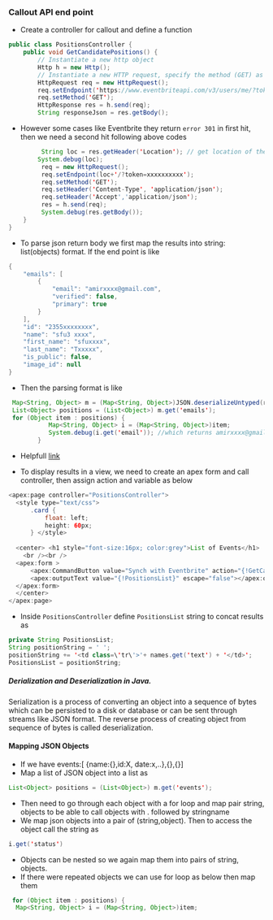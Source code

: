 ### Callout API end point 
* Create a controller for callout and define a function 
```java
public class PositionsController {
    public void GetCandidatePositions() {
        // Instantiate a new http object
        Http h = new Http();
        // Instantiate a new HTTP request, specify the method (GET) as well as the endpoint
        HttpRequest req = new HttpRequest();
        req.setEndpoint('https://www.eventbriteapi.com/v3/users/me/?token=XXXXXXXXXXXXXX');
        req.setMethod('GET');
        HttpResponse res = h.send(req);
        String responseJson = res.getBody();
```
* However some cases like Eventbrite they return `error 301` in first hit, then we need a second hit following above codes
```java
         String loc = res.getHeader('Location'); // get location of the redirect
        System.debug(loc); 
         req = new HttpRequest(); 
         req.setEndpoint(loc+'/?token=xxxxxxxxxx');
         req.setMethod('GET');
         req.setHeader('Content-Type', 'application/json');
         req.setHeader('Accept','application/json');
         res = h.send(req);
         System.debug(res.getBody());
    }
}
```
* To parse json return body we first map the results into string: list(objects) format. If the end point is like 
```java
{
    "emails": [
        {
            "email": "amirxxxx@gmail.com", 
            "verified": false, 
            "primary": true
        }
    ], 
    "id": "2355xxxxxxxx", 
    "name": "sfu3 xxxx", 
    "first_name": "sfuxxxx", 
    "last_name": "Txxxxx", 
    "is_public": false, 
    "image_id": null
}
```
* Then the parsing format is like 
```java
 Map<String, Object> m = (Map<String, Object>)JSON.deserializeUntyped(res.getBody()); 
 List<Object> positions = (List<Object>) m.get('emails');
 for (Object item : positions) {
           Map<String, Object> i = (Map<String, Object>)item;
           System.debug(i.get('email')); //which returns amirxxxx@gmail.com
        }
```
* Helpfull [link](https://stackoverflow.com/questions/14912599/parsing-json-object-in-salesforce-apex)

* To display results in a view, we need to create an apex form and call controller, then assign action and variable as below
```java
<apex:page controller="PositionsController">
  <style type="text/css">
      .card {
          float: left;
          height: 60px;
      } </style>
  
  <center> <h1 style="font-size:16px; color:grey">List of Events</h1> 
    <br /><br />
  <apex:form > 
      <apex:CommandButton value="Synch with Eventbrite" action="{!GetCandidatePositions}"/><br /><br />
      <apex:outputText value="{!PositionsList}" escape="false"></apex:outputText>
  </apex:form>
  </center>
</apex:page>
```
* Inside `PositionsController` define `PositionsList` string to concat results as 
```java
private String PositionsList;
String positionString = ' ';
positionString += '<td class=\'tr\'>'+ names.get('text') + '</td>';
PositionsList = positionString;
```
##### Derialization and Deserialization in Java. 
 Serialization is a process of converting an object into a sequence of bytes which can be persisted to a disk or database or can be sent through streams like JSON format. The reverse process of creating object from sequence of bytes is called deserialization.

#### Mapping JSON Objects
* If we have events:[ {name:{},id:X, date:x,..},{},{}]
* Map a list of JSON object into a list as
```java
List<Object> positions = (List<Object>) m.get('events');
```
* Then need to go through each object with a for loop and map pair string, objects to be able to call objects with . followed by stringname
* We map json objects into a pair of (string,object). Then to access the object call the string as 
```java
i.get('status')
```
* Objects can be nested so we again map them into pairs of string, objects. 
* If there were repeated objects we can use for loop as below then map them
```java
 for (Object item : positions) {
  Map<String, Object> i = (Map<String, Object>)item;
```
